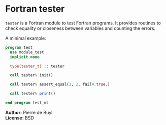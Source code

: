 # Fortran tester

`tester` is a Fortran module to test Fortran programs. It provides routines to
check equality or closeness between variables and counting the errors.

A minimal example:

```fortran
program test
  use module_test
  implicit none

  type(tester_t) :: tester

  call tester% init()

  call tester% assert_equal(1, 2, fail=.true.)

  call tester% print()

end program test_mt
```

**Author:** Pierre de Buyl  
**License:** BSD
